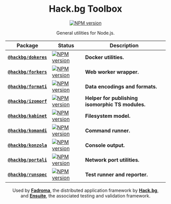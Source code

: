 <div align="center">

# Hack.bg Toolbox

[![NPM version](https://img.shields.io/npm/v/@hackbg/toolbox?color=9013fe&label=@hackbg/toolbox&style=for-the-badge)](https://www.npmjs.com/package/@hackbg/toolbox)

General utilities for Node.js.

|Package|Status|Description|
|---|---|---|
|[**`@hackbg/dokeres`**](./dokeres/README.md)|[![NPM version](https://img.shields.io/npm/v/@hackbg/dokeres?color=9013fe&label=&style=for-the-badge)](https://www.npmjs.com/package/@hackbg/dokeres)|**Docker utilities.**          |
|[**`@hackbg/forkers`**](./forkers/README.md)|[![NPM version](https://img.shields.io/npm/v/@hackbg/forkers?color=9013fe&label=&style=for-the-badge)](https://www.npmjs.com/package/@hackbg/forkers)|**Web worker wrapper.**        |
|[**`@hackbg/formati`**](./formati/README.md)|[![NPM version](https://img.shields.io/npm/v/@hackbg/formati?color=9013fe&label=&style=for-the-badge)](https://www.npmjs.com/package/@hackbg/formati)|**Data encodings and formats.**|
|[**`@hackbg/izomorf`**](./izomorf/README.md)|[![NPM version](https://img.shields.io/npm/v/@hackbg/izomorf?color=9013fe&label=&style=for-the-badge)](https://www.npmjs.com/package/@hackbg/izomorf)|**Helper for publishing isomorphic TS modules.**|
|[**`@hackbg/kabinet`**](./kabinet/README.md)|[![NPM version](https://img.shields.io/npm/v/@hackbg/kabinet?color=9013fe&label=&style=for-the-badge)](https://www.npmjs.com/package/@hackbg/kabinet)|**Filesystem model.**          |
|[**`@hackbg/komandi`**](./komandi/README.md)|[![NPM version](https://img.shields.io/npm/v/@hackbg/komandi?color=9013fe&label=&style=for-the-badge)](https://www.npmjs.com/package/@hackbg/komandi)|**Command runner.**            |
|[**`@hackbg/konzola`**](./konzola/README.md)|[![NPM version](https://img.shields.io/npm/v/@hackbg/konzola?color=9013fe&label=&style=for-the-badge)](https://www.npmjs.com/package/@hackbg/konzola)|**Console output.**            |
|[**`@hackbg/portali`**](./portali/README.md)|[![NPM version](https://img.shields.io/npm/v/@hackbg/portali?color=9013fe&label=&style=for-the-badge)](https://www.npmjs.com/package/@hackbg/portali)|**Network port utilities.**    |
|[**`@hackbg/runspec`**](./runspec/README.md)|[![NPM version](https://img.shields.io/npm/v/@hackbg/runspec?color=9013fe&label=&style=for-the-badge)](https://www.npmjs.com/package/@hackbg/runspec)|**Test runner and reporter.**  |

Used by [**Fadroma**](https://github.com/hackbg/fadroma), the distributed application framework by [**Hack.bg**](https://hack.bg),<br>
and [**Ensuite**](https://github.com/hackbg/ensuite), the associated testing and validation framework.

</div>

